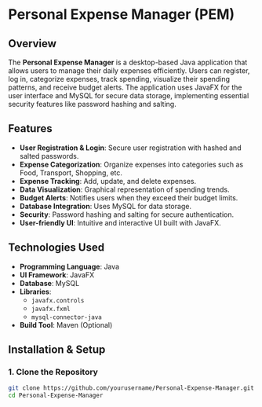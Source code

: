# Personal Expense Manager (PEM)

## Overview
The **Personal Expense Manager** is a desktop-based Java application that allows users to manage their daily expenses efficiently. Users can register, log in, categorize expenses, track spending, visualize their spending patterns, and receive budget alerts. The application uses JavaFX for the user interface and MySQL for secure data storage, implementing essential security features like password hashing and salting.

## Features
- **User Registration & Login**: Secure user registration with hashed and salted passwords.
- **Expense Categorization**: Organize expenses into categories such as Food, Transport, Shopping, etc.
- **Expense Tracking**: Add, update, and delete expenses.
- **Data Visualization**: Graphical representation of spending trends.
- **Budget Alerts**: Notifies users when they exceed their budget limits.
- **Database Integration**: Uses MySQL for data storage.
- **Security**: Password hashing and salting for secure authentication.
- **User-friendly UI**: Intuitive and interactive UI built with JavaFX.

## Technologies Used
- **Programming Language**: Java
- **UI Framework**: JavaFX
- **Database**: MySQL
- **Libraries**:
  - `javafx.controls`
  - `javafx.fxml`
  - `mysql-connector-java`
- **Build Tool**: Maven (Optional)

## Installation & Setup

### 1. Clone the Repository
```bash
git clone https://github.com/yourusername/Personal-Expense-Manager.git
cd Personal-Expense-Manager
